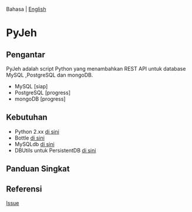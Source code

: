 Bahasa | [English](/README-en.md)
# PyJeh

## Pengantar
PyJeh adalah script Python yang menambahkan REST API untuk database MySQL ,PostgreSQL dan mongoDB.

  - MySQL [siap]
  - PostgreSQL [progress]
  - mongoDB [progress]

## Kebutuhan

  - Python 2.xx [di sini](https://docs.python.org/2/)
  - Bottle [di sini](https://bottlepy.org/docs/dev/)
  - MySQLdb [di sini](https://dev.mysql.com/doc/connector-python/en/)
  - DBUtils untuk PersistentDB [di sini](https://github.com/Cito/DBUtils)

## Panduan Singkat


## Referensi


[Issue](https://github.com/fuadsuyudi/pyjeh-api/issues)